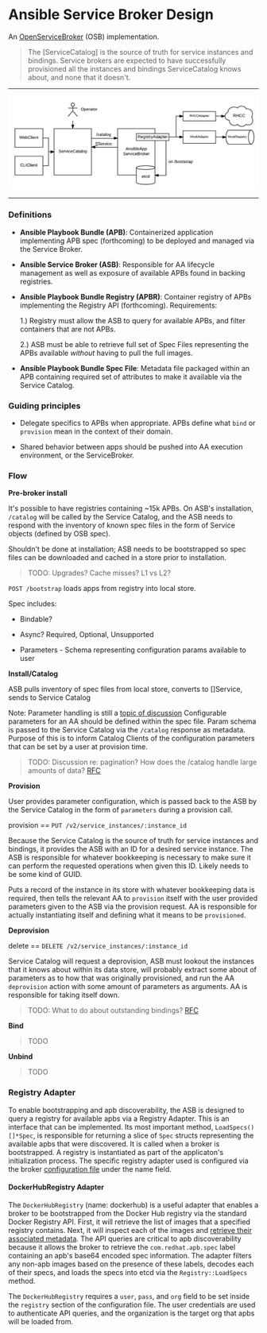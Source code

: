 # Ansible Service Broker Design

An [OpenServiceBroker](https://github.com/openservicebrokerapi/servicebroker) (OSB) implementation.


> The [ServiceCatalog] is the source of truth for service instances and bindings.
> Service brokers are expected to have successfully provisioned all the instances
> and bindings ServiceCatalog knows about, and none that it doesn't.

---

![Design](design.png)

---

### Definitions

* **Ansible Playbook Bundle (APB)**: Containerized application implementing APB spec (forthcoming)
to be deployed and managed via the Service Broker.

* **Ansible Service Broker (ASB)**: Responsible for AA lifecycle management as well as exposure
of available APBs found in backing registries.

* **Ansible Playbook Bundle Registry (APBR)**: Container registry of APBs implementing the
Registry API (forthcoming). Requirements:

  1.) Registry must allow the ASB to query for available APBs, and filter containers that are not APBs.

  2.) ASB must be able to retrieve full set of Spec Files representing the APBs available *without*
      having to pull the full images.

* **Ansible Playbook Bundle Spec File**: Metadata file packaged within an APB containing required set of
attributes to make it available via the Service Catalog.

### Guiding principles

* Delegate specifics to APBs when appropriate. APBs define what
`bind` or `provision` mean in the context of their domain.

* Shared behavior between apps should be pushed into AA execution environment,
or the ServiceBroker.

### Flow

**Pre-broker install**

It's possible to have registries containing ~15k APBs. On ASB's installation,
`/catalog` will be called by the Service Catalog, and the ASB needs to respond with
the inventory of known spec files in the form of Service objects (defined by OSB spec).

Shouldn't be done at installation; ASB needs to be bootstrapped so spec files
can be downloaded and cached in a store prior to installation.

> TODO: Upgrades? Cache misses? L1 vs L2?

`POST /bootstrap` loads apps from registry into local store.

Spec includes:

* Bindable?

* Async? Required, Optional, Unsupported

* Parameters - Schema representing configuration params available to user


**Install/Catalog**

ASB pulls inventory of spec files from local store, converts to []Service, sends to Service Catalog

Note: Parameter handling is still a [topic of discussion](https://github.com/openservicebrokerapi/servicebroker/pull/74)
Configurable parameters for an AA should be defined within the spec file. Param
schema is passed to the Service Catalog via the `/catalog` response as metadata.
Purpose of this is to inform Catalog Clients of the configuration parameters that
can be set by a user at provision time.

> TODO: Discussion re: pagination? How does the /catalog handle large amounts of data? [RFC](#)

**Provision**

User provides parameter configuration, which is passed back to the ASB by
the Service Catalog in the form of `parameters` during a provision call.

provision == `PUT /v2/service_instances/:instance_id`

Because the Service Catalog is the source of truth for service instances and bindings,
it provides the ASB with an ID for a desired service instance. The ASB is responsible
for whatever bookkeeping is necessary to make sure it can perform the requested operations
when given this ID. Likely needs to be some kind of GUID.

Puts a record of the instance in its store with whatever bookkeeping
data is required, then tells the relevant AA to `provision` itself with the
user provided parameters given to the ASB via the provision request. AA is responsible
for actually instantiating itself and defining what it means to be `provisioned`.

**Deprovision**

delete == `DELETE /v2/service_instances/:instance_id`

Service Catalog will request a deprovision, ASB must lookout the instances that
it knows about within its data store, will probably extract some about of
parameters as to how that was originally provisioned, and run the AA `deprovision`
action with some amount of parameters as arguments. AA is responsible for taking
itself down.

> TODO: What to do about outstanding bindings? [RFC](#)

**Bind**

> TODO

**Unbind**

> TODO

### Registry Adapter

To enable bootstrapping and apb discoverability, the ASB is designed to
query a registry for available apbs via a Registry Adapter. This is an
interface that can be implemented. Its most important method, `LoadSpecs() []*Spec`,
is responsible for returning a slice of `Spec` structs representing the available
apbs that were discovered. It is called when a broker is bootstrapped.
A registry is instantiated as part of the
applicaton's initialization process. The specific registry adapter used is
configured via the broker [configuration file](../etc/ex.dev.config.yaml) under
the name field.

#### DockerHubRegistry Adapter

The `DockerHubRegistry` (name: dockerhub) is a useful adapter that enables
a broker to be bootstrapped from the Docker Hub registry via the standard
Docker Registry API. First, it will retrieve the list of images that a specified
registry contains. Next, it will inspect each of the images and [retrieve
their associated metadata](https://github.com/containers/image). The API queries
are critical to apb discoverability because it allows the broker to retrieve
the `com.redhat.apb.spec` label containing an apb's base64
encoded spec information. The adapter filters any non-apb images
based on the presence of these labels, decodes each of their specs, and loads
the specs into etcd via the `Registry::LoadSpecs` method.

The `DockerHubRegistry` requires a `user`, `pass`, and `org` field
to be set inside the `registry` section of the configuration file. The user
credentials are used to authenticate API queries, and the organization is the
target org that apbs will be loaded from.
